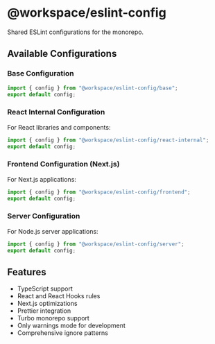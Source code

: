 # @workspace/eslint-config

Shared ESLint configurations for the monorepo.

## Available Configurations

### Base Configuration
```js
import { config } from "@workspace/eslint-config/base";
export default config;
```

### React Internal Configuration
For React libraries and components:
```js
import { config } from "@workspace/eslint-config/react-internal";
export default config;
```

### Frontend Configuration (Next.js)
For Next.js applications:
```js
import { config } from "@workspace/eslint-config/frontend";
export default config;
```

### Server Configuration
For Node.js server applications:
```js
import { config } from "@workspace/eslint-config/server";
export default config;
```

## Features

- TypeScript support
- React and React Hooks rules
- Next.js optimizations
- Prettier integration
- Turbo monorepo support
- Only warnings mode for development
- Comprehensive ignore patterns
